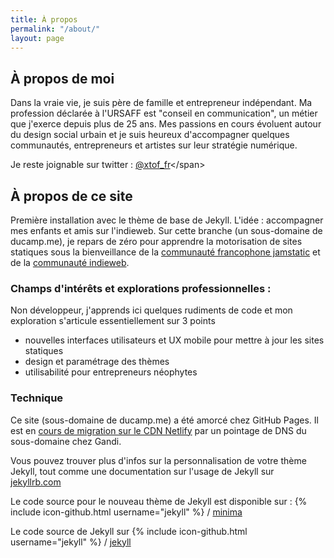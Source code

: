 ```yaml
---
title: À propos
permalink: "/about/"
layout: page
---
```


## À propos de moi

Dans la vraie vie, je suis père de famille et entrepreneur indépendant. Ma profession déclarée à l'URSAFF est "conseil en communication", un métier que j'exerce depuis plus de 25 ans. Mes passions en cours évoluent autour du design social urbain et je suis heureux d'accompagner quelques communautés, entrepreneurs et artistes sur leur stratégie numérique.

Je reste joignable sur twitter : <span rel="me" class="h-card">[@xtof_fr](https://twitter.com/7OTX_)</span>

## À propos de ce site

Première installation avec le thème de base de Jekyll. L'idée : accompagner mes enfants et amis sur l'indieweb. Sur cette branche (un sous-domaine de ducamp.me), je repars de zéro pour apprendre la motorisation de sites statiques sous la bienveillance de la [communauté francophone jamstatic](http://jamstatic.fr) et de la [communauté indieweb](https://indieweb.org/). 


### Champs d'intérêts et explorations professionnelles : 

Non développeur, j'apprends ici quelques rudiments de code et mon exploration s'articule essentiellement sur 3 points  

* nouvelles interfaces utilisateurs et UX mobile pour mettre à jour les sites statiques
* design et paramétrage des thèmes
* utilisabilité pour entrepreneurs néophytes 


### Technique 
Ce site (sous-domaine de ducamp.me) a été amorcé chez GitHub Pages. Il est en [cours de migration sur le CDN Netlify](/2016/12/20/newbie-sur-la-jamstack-dot-dot-dot) par un pointage de DNS du sous-domaine chez Gandi.

Vous pouvez trouver plus d'infos sur la personnalisation de votre thème Jekyll, tout comme une documentation sur l'usage de Jekyll sur [jekyllrb.com](http://jekyllrb.com/)

Le code source pour le nouveau thème de Jekyll est disponible sur :
{% include icon-github.html username="jekyll" %} /
[minima](https://github.com/jekyll/minima)

Le code source de Jekyll sur
{% include icon-github.html username="jekyll" %} /
[jekyll](https://github.com/jekyll/jekyll)
